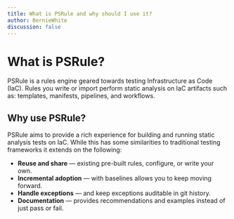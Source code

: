 ```yaml
---
title: What is PSRule and why should I use it?
author: BernieWhite
discussion: false
---
```


# What is PSRule?

PSRule is a rules engine geared towards testing Infrastructure as Code (IaC).
Rules you write or import perform static analysis on IaC artifacts such as:
templates, manifests, pipelines, and workflows.

## Why use PSRule?

PSRule aims to provide a rich experience for building and running static analysis tests on IaC.
While this has some similarities to traditional testing frameworks it extends on the following:

- **Reuse and share** &mdash; existing pre-built rules, configure, or write your own.
- **Incremental adoption** &mdash; with baselines allows you to keep moving forward.
- **Handle exceptions** &mdash; and keep exceptions auditable in git history.
- **Documentation** &mdash; provides recommendations and examples instead of just pass or fail.
